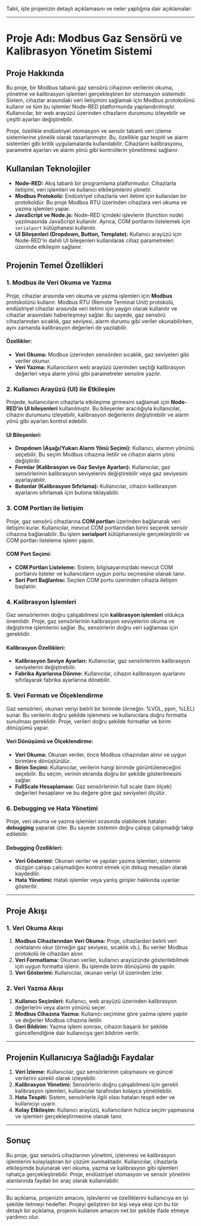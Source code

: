 Tabii, işte projenizin detaylı açıklamasını ve neler yaptığına dair açıklamalar:

---

# **Proje Adı: Modbus Gaz Sensörü ve Kalibrasyon Yönetim Sistemi**

## **Proje Hakkında**

Bu proje, bir Modbus tabanlı gaz sensörü cihazının verilerini okuma, yönetme ve kalibrasyon işlemleri gerçekleştiren bir otomasyon sistemidir. Sistem, cihazlar arasındaki veri iletişimini sağlamak için Modbus protokolünü kullanır ve tüm bu işlemler Node-RED platformunda yapılandırılmıştır. Kullanıcılar, bir web arayüzü üzerinden cihazların durumunu izleyebilir ve çeşitli ayarları değiştirebilir.

Proje, özellikle endüstriyel otomasyon ve sensör tabanlı veri izleme sistemlerine yönelik olarak tasarlanmıştır. Bu, özellikle gaz tespiti ve alarm sistemleri gibi kritik uygulamalarda kullanılabilir. Cihazların kalibrasyonu, parametre ayarları ve alarm yönü gibi kontrollerin yönetilmesi sağlanır.

## **Kullanılan Teknolojiler**
- **Node-RED:** Akış tabanlı bir programlama platformudur. Cihazlarla iletişimi, veri işlemleri ve kullanıcı etkileşimlerini yönetir.
- **Modbus Protokolü:** Endüstriyel cihazlarla veri iletimi için kullanılan bir protokoldür. Bu proje Modbus RTU üzerinden cihazlara veri okuma ve yazma işlemleri yapar.
- **JavaScript ve Node.js:** Node-RED içindeki işlevlerin (function node) yazılmasında JavaScript kullanılır. Ayrıca, COM portlarını listelemek için `serialport` kütüphanesi kullanılır.
- **UI Bileşenleri (Dropdown, Button, Template):** Kullanıcı arayüzü için Node-RED'in dahili UI bileşenleri kullanılarak cihaz parametreleri üzerinde etkileşim sağlanır.

## **Projenin Temel Özellikleri**

### **1. Modbus ile Veri Okuma ve Yazma**
Proje, cihazlar arasında veri okuma ve yazma işlemleri için **Modbus** protokolünü kullanır. Modbus RTU (Remote Terminal Unit) protokolü, endüstriyel cihazlar arasında veri iletimi için yaygın olarak kullanılır ve cihazlar arasındaki haberleşmeyi sağlar. Bu sayede, gaz sensörü cihazlarından sıcaklık, gaz seviyesi, alarm durumu gibi veriler okunabilirken, aynı zamanda kalibrasyon değerleri de yazılabilir.

#### **Özellikler:**
- **Veri Okuma:** Modbus üzerinden sensörden sıcaklık, gaz seviyeleri gibi veriler okunur.
- **Veri Yazma:** Kullanıcıların web arayüzü üzerinden seçtiği kalibrasyon değerleri veya alarm yönü gibi parametreler sensöre yazılır.

### **2. Kullanıcı Arayüzü (UI) ile Etkileşim**
Projede, kullanıcıların cihazlarla etkileşime girmesini sağlamak için **Node-RED'in UI bileşenleri** kullanılmıştır. Bu bileşenler aracılığıyla kullanıcılar, cihazın durumunu izleyebilir, kalibrasyon değerlerini değiştirebilir ve alarm yönü gibi ayarları kontrol edebilir.

#### **UI Bileşenleri:**
- **Dropdown (Aşağı/Yukarı Alarm Yönü Seçimi):** Kullanıcı, alarmın yönünü seçebilir. Bu seçim Modbus cihazına iletilir ve cihazın alarm yönü değiştirilir.
- **Formlar (Kalibrasyon ve Gaz Seviye Ayarları):** Kullanıcılar, gaz sensörlerinin kalibrasyon seviyelerini değiştirebilir veya gaz seviyesini ayarlayabilir.
- **Butonlar (Kalibrasyon Sıfırlama):** Kullanıcılar, cihazın kalibrasyon ayarlarını sıfırlamak için butona tıklayabilir.

### **3. COM Portları ile İletişim**
Proje, gaz sensörü cihazlarına **COM portları** üzerinden bağlanarak veri iletişimi kurar. Kullanıcılar, mevcut COM portlarından birini seçerek sensör cihazına bağlanabilir. Bu işlem **serialport** kütüphanesiyle gerçekleştirilir ve COM portları listeleme işlemi yapılır.

#### **COM Port Seçimi:**
- **COM Portları Listeleme:** Sistem, bilgisayarınızdaki mevcut COM portlarını listeler ve kullanıcıların uygun portu seçmesine olanak tanır.
- **Seri Port Bağlantısı:** Seçilen COM portu üzerinden cihazla iletişim başlatılır.

### **4. Kalibrasyon İşlemleri**
Gaz sensörlerinin doğru çalışabilmesi için **kalibrasyon işlemleri** oldukça önemlidir. Proje, gaz sensörlerinin kalibrasyon seviyelerini okuma ve değiştirme işlemlerini sağlar. Bu, sensörlerin doğru veri sağlaması için gereklidir.

#### **Kalibrasyon Özellikleri:**
- **Kalibrasyon Seviye Ayarları:** Kullanıcılar, gaz sensörlerinin kalibrasyon seviyelerini değiştirebilir.
- **Fabrika Ayarlarına Dönme:** Kullanıcılar, cihazın kalibrasyon ayarlarını sıfırlayarak fabrika ayarlarına dönebilir.

### **5. Veri Formatı ve Ölçeklendirme**
Gaz sensörleri, okunan veriyi belirli bir birimde (örneğin: %VOL, ppm, %LEL) sunar. Bu verilerin doğru şekilde işlenmesi ve kullanıcılara doğru formatta sunulması gereklidir. Proje, verileri doğru şekilde formatlar ve birim dönüşümü yapar.

#### **Veri Dönüşümü ve Ölçeklendirme:**
- **Veri Okuma:** Okunan veriler, önce Modbus cihazından alınır ve uygun birimlere dönüştürülür.
- **Birim Seçimi:** Kullanıcılar, verilerin hangi birimde görüntüleneceğini seçebilir. Bu seçim, verinin ekranda doğru bir şekilde gösterilmesini sağlar.
- **FullScale Hesaplaması:** Gaz sensörlerinin full scale (tam ölçek) değerleri hesaplanır ve bu değere göre gaz seviyeleri ölçülür.

### **6. Debugging ve Hata Yönetimi**
Proje, veri okuma ve yazma işlemleri sırasında olabilecek hataları **debugging** yaparak izler. Bu sayede sistemin doğru çalışıp çalışmadığı takip edilebilir.

#### **Debugging Özellikleri:**
- **Veri Gösterimi:** Okunan veriler ve yapılan yazma işlemleri, sistemin düzgün çalışıp çalışmadığını kontrol etmek için debug mesajları olarak kaydedilir.
- **Hata Yönetimi:** Hatalı işlemler veya yanlış girişler hakkında uyarılar gösterilir.

---

## **Proje Akışı**

### **1. Veri Okuma Akışı**
1. **Modbus Cihazlarından Veri Okuma:** Proje, cihazlardan belirli veri noktalarını okur (örneğin gaz seviyesi, sıcaklık vb.). Bu veriler Modbus protokolü ile cihazdan alınır.
2. **Veri Formatlama:** Okunan veriler, kullanıcı arayüzünde gösterilebilmek için uygun formatta işlenir. Bu işlemde birim dönüşümü de yapılır.
3. **Veri Gösterimi:** Kullanıcılar, okunan veriyi UI üzerinden izler.

### **2. Veri Yazma Akışı**
1. **Kullanıcı Seçimleri:** Kullanıcı, web arayüzü üzerinden kalibrasyon değerlerini veya alarm yönünü seçer.
2. **Modbus Cihazına Yazma:** Kullanıcı seçimine göre yazma işlemi yapılır ve değerler Modbus cihazına iletilir.
3. **Geri Bildirim:** Yazma işlemi sonrası, cihazın başarılı bir şekilde güncellendiğine dair kullanıcıya geri bildirim verilir.

---

## **Projenin Kullanıcıya Sağladığı Faydalar**

1. **Veri İzleme:** Kullanıcılar, gaz sensörlerinin çalışmasını ve güncel verilerini sürekli olarak izleyebilir.
2. **Kalibrasyon Yönetimi:** Sensörlerin doğru çalışabilmesi için gerekli kalibrasyon işlemleri, kullanıcılar tarafından kolayca yönetilebilir.
3. **Hata Tespiti:** Sistem, sensörlerle ilgili olası hataları tespit eder ve kullanıcıyı uyarır.
4. **Kolay Etkileşim:** Kullanıcı arayüzü, kullanıcıların hızlıca seçim yapmasına ve işlemleri gerçekleştirmesine olanak tanır.

---

## **Sonuç**

Bu proje, gaz sensörü cihazlarının yönetimi, izlenmesi ve kalibrasyon işlemlerini kolaylaştıran bir çözüm sunmaktadır. Kullanıcılar, cihazlarla etkileşimde bulunarak veri okuma, yazma ve kalibrasyon gibi işlemleri rahatça gerçekleştirebilir. Proje, endüstriyel otomasyon ve sensör yönetimi alanlarında faydalı bir araç olarak kullanılabilir.

---

Bu açıklama, projenizin amacını, işlevlerini ve özelliklerini kullanıcıya en iyi şekilde iletmeyi hedefler. Projeyi geliştiren bir kişi veya ekip için bu tür detaylı bir açıklama, projenin kullanım amacını net bir şekilde ifade etmeye yardımcı olur.
